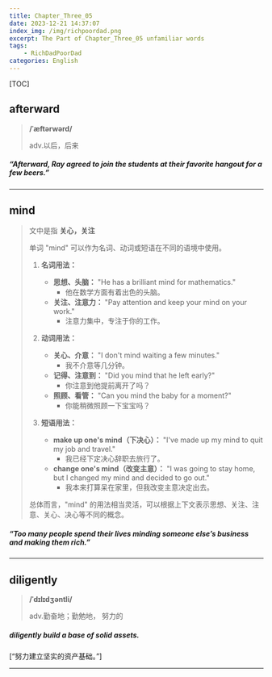 ```yaml
---
title: Chapter_Three_05
date: 2023-12-21 14:37:07
index_img: /img/richpoordad.png
excerpt: The Part of Chapter_Three_05 unfamiliar words
tags: 
    - RichDadPoorDad
categories: English
---
```


[TOC]

## afterward

> **/ˈæftərwərd/**
>
> adv.以后，后来

##### “**Afterward**, Ray agreed to join the students at their favorite hangout for a few beers.”

---

## mind

> 文中是指 **关心，关注**
>
> 单词 "mind" 可以作为名词、动词或短语在不同的语境中使用。
>
> 1. **名词用法：**
>    - **思想、头脑：** "He has a brilliant mind for mathematics."
>      - 他在数学方面有着出色的头脑。
>    - **关注、注意力：** "Pay attention and keep your mind on your work."
>      - 注意力集中，专注于你的工作。
>
> 2. **动词用法：**
>    - **关心、介意：** "I don't mind waiting a few minutes."
>      - 我不介意等几分钟。
>    - **记得、注意到：** "Did you mind that he left early?"
>      - 你注意到他提前离开了吗？
>    - **照顾、看管：** "Can you mind the baby for a moment?"
>      - 你能稍微照顾一下宝宝吗？
>
> 3. **短语用法：**
>    - **make up one's mind（下决心）：** "I've made up my mind to quit my job and travel."
>      - 我已经下定决心辞职去旅行了。
>    - **change one's mind（改变主意）：** "I was going to stay home, but I changed my mind and decided to go out."
>      - 我本来打算呆在家里，但我改变主意决定出去。
>
> 总体而言，"mind" 的用法相当灵活，可以根据上下文表示思想、关注、注意、关心、决心等不同的概念。

##### “Too many people spend their lives **minding** someone else’s business and making them rich.”

---

## diligently

> **/ˈdɪlɪdʒəntli/**
>
> adv.勤奋地；勤勉地， 努力的

##### **diligently** build a base of solid assets.

[“努力建立坚实的资产基础。”]

---

